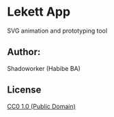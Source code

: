 # Lekett App

 
SVG animation and prototyping tool
 




## Author:
Shadoworker (Habibe BA)

## License

[CC0 1.0 (Public Domain)](LICENSE.md)
